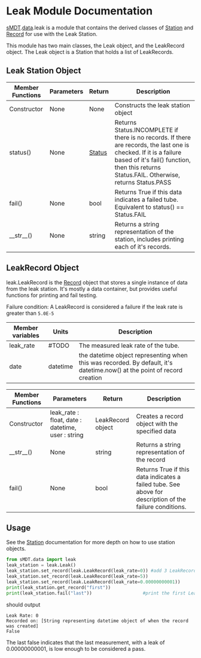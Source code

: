 Leak Module Documentation
==========================

[sMDT](sMDT.md).[data](data.md).leak is a module that contains the derived classes of [Station](station.md) and [Record](record.md) for use with the Leak Station. 

This module has two main classes, the Leak object, and the LeakRecord object. The Leak object is a Station that holds a list of LeakRecords.

Leak Station Object
--------------------

Member Functions|Parameters|Return|Description
---|---|---|---
Constructor|None|None|Constructs the leak station object
status()|None|[Status](status.md)|Returns Status.INCOMPLETE if there is no records. If there are records, the last one is checked. If it is a failure based of it's fail() function, then this returns Status.FAIL. Otherwise, returns Status.PASS
fail()|None|bool|Returns True if this data indicates a failed tube. Equivalent to status() == Status.FAIL
\_\_str\_\_()|None|string|Returns a string representation of the station, includes printing each of it's records.

LeakRecord Object
------------------
leak.LeakRecord is the [Record](record.md) object that stores a single instance of data from the leak station. 
It's mostly a data container, but provides useful functions for printing and fail testing. 

Failure condition: A LeakRecord is considered a failure if the leak rate is greater than `5.0E-5`

Member variables|Units|Description
---|---|---
leak_rate | #TODO | The measured leak rate of the tube.
date | datetime | the datetime object representing when this was recorded. By default, it's datetime.now() at the point of record creation

Member Functions|Parameters|Return|Description
---|---|---|---
Constructor|leak_rate : float, date : datetime, user : string | LeakRecord object | Creates a record object with the specified data
\_\_str\_\_()|None|string|Returns a string representation of the record
fail()|None|bool|Returns True if this data indicates a failed tube. See above for description of the failure conditions.

Usage
-----
See the [Station](station.md) documentation for more depth on how to use station objects. 
```python
from sMDT.data import leak
leak_station = leak.Leak()                                                #instantiate leak station object
leak_station.set_record(leak.LeakRecord(leak_rate=0)) #add 3 LeakRecords to the leak station, nonsense values for frequency
leak_station.set_record(leak.LeakRecord(leak_rate=5))
leak_station.set_record(leak.LeakRecord(leak_rate=0.00000000001))
print(leak_station.get_record("first"))
print(leak_station.fail("last"))                   #print the first LeakRecord, and whether the tube fails based on the last record.
```
should output
```
Leak Rate: 0
Recorded on: [String representing datetime object of when the record was created]
False
```
The last false indicates that the last measurement, with a leak of 0.00000000001, is low enough to be considered a pass.
